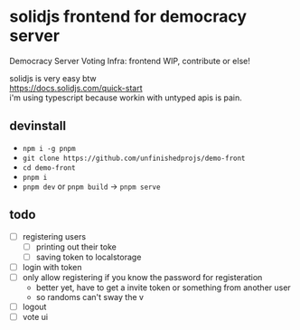 # solidjs frontend for democracy server
Democracy Server Voting Infra: frontend
WIP, contribute or else!  
  
solidjs is very easy btw  
https://docs.solidjs.com/quick-start  
i'm using typescript because workin with untyped apis is pain.  

## devinstall
- `npm i -g pnpm`
- `git clone https://github.com/unfinishedprojs/demo-front`
- `cd demo-front`
- `pnpm i`
- `pnpm dev` or `pnpm build` -> `pnpm serve`

## todo
- [ ] registering users
  - [ ] printing out their toke
  - [ ] saving token to localstorage
- [ ] login with token
- [ ] only allow registering if you know the password for registeration
  - better yet, have to get a invite token or something from another user
  - so randoms can't sway the v
- [ ] logout
- [ ] vote ui